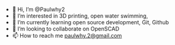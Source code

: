 - 👋 Hi, I’m @Paulwhy2
- 👀 I’m interested in 3D printing, open water swimming, 
- 🌱 I’m currently learning open source development, Git, Github
- 💞️ I’m looking to collaborate on OpenSCAD
- 📫 How to reach me paulwhy.2@gmail.com

<!---
Paulwhy2/Paulwhy2 is a ✨ special ✨ repository because its `README.md` (this file) appears on your GitHub profile.
You can click the Preview link to take a look at your changes.
--->
